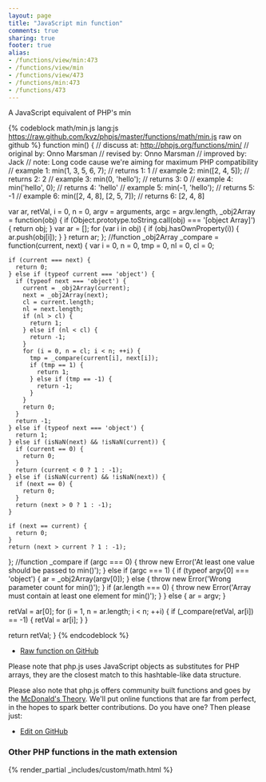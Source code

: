 ```yaml
---
layout: page
title: "JavaScript min function"
comments: true
sharing: true
footer: true
alias:
- /functions/view/min:473
- /functions/view/min
- /functions/view/473
- /functions/min:473
- /functions/473
---
```

<!-- Generated by Rakefile:build -->
A JavaScript equivalent of PHP's min

{% codeblock math/min.js lang:js https://raw.github.com/kvz/phpjs/master/functions/math/min.js raw on github %}
function min() {
  //  discuss at: http://phpjs.org/functions/min/
  // original by: Onno Marsman
  //  revised by: Onno Marsman
  // improved by: Jack
  //        note: Long code cause we're aiming for maximum PHP compatibility
  //   example 1: min(1, 3, 5, 6, 7);
  //   returns 1: 1
  //   example 2: min([2, 4, 5]);
  //   returns 2: 2
  //   example 3: min(0, 'hello');
  //   returns 3: 0
  //   example 4: min('hello', 0);
  //   returns 4: 'hello'
  //   example 5: min(-1, 'hello');
  //   returns 5: -1
  //   example 6: min([2, 4, 8], [2, 5, 7]);
  //   returns 6: [2, 4, 8]

  var ar, retVal, i = 0,
    n = 0,
    argv = arguments,
    argc = argv.length,
    _obj2Array = function(obj) {
      if (Object.prototype.toString.call(obj) === '[object Array]') {
        return obj;
      }
      var ar = [];
      for (var i in obj) {
        if (obj.hasOwnProperty(i)) {
          ar.push(obj[i]);
        }
      }
      return ar;
    }; //function _obj2Array
  _compare = function(current, next) {
    var i = 0,
      n = 0,
      tmp = 0,
      nl = 0,
      cl = 0;

    if (current === next) {
      return 0;
    } else if (typeof current === 'object') {
      if (typeof next === 'object') {
        current = _obj2Array(current);
        next = _obj2Array(next);
        cl = current.length;
        nl = next.length;
        if (nl > cl) {
          return 1;
        } else if (nl < cl) {
          return -1;
        }
        for (i = 0, n = cl; i < n; ++i) {
          tmp = _compare(current[i], next[i]);
          if (tmp == 1) {
            return 1;
          } else if (tmp == -1) {
            return -1;
          }
        }
        return 0;
      }
      return -1;
    } else if (typeof next === 'object') {
      return 1;
    } else if (isNaN(next) && !isNaN(current)) {
      if (current == 0) {
        return 0;
      }
      return (current < 0 ? 1 : -1);
    } else if (isNaN(current) && !isNaN(next)) {
      if (next == 0) {
        return 0;
      }
      return (next > 0 ? 1 : -1);
    }

    if (next == current) {
      return 0;
    }
    return (next > current ? 1 : -1);
  }; //function _compare
  if (argc === 0) {
    throw new Error('At least one value should be passed to min()');
  } else if (argc === 1) {
    if (typeof argv[0] === 'object') {
      ar = _obj2Array(argv[0]);
    } else {
      throw new Error('Wrong parameter count for min()');
    }
    if (ar.length === 0) {
      throw new Error('Array must contain at least one element for min()');
    }
  } else {
    ar = argv;
  }

  retVal = ar[0];
  for (i = 1, n = ar.length; i < n; ++i) {
    if (_compare(retVal, ar[i]) == -1) {
      retVal = ar[i];
    }
  }

  return retVal;
}
{% endcodeblock %}

 - [Raw function on GitHub](https://github.com/kvz/phpjs/blob/master/functions/math/min.js)

Please note that php.js uses JavaScript objects as substitutes for PHP arrays, they are 
the closest match to this hashtable-like data structure. 

Please also note that php.js offers community built functions and goes by the 
[McDonald's Theory](https://medium.com/what-i-learned-building/9216e1c9da7d). We'll put online 
functions that are far from perfect, in the hopes to spark better contributions. 
Do you have one? Then please just: 

 - [Edit on GitHub](https://github.com/kvz/phpjs/edit/master/functions/math/min.js)


### Other PHP functions in the math extension
{% render_partial _includes/custom/math.html %}
